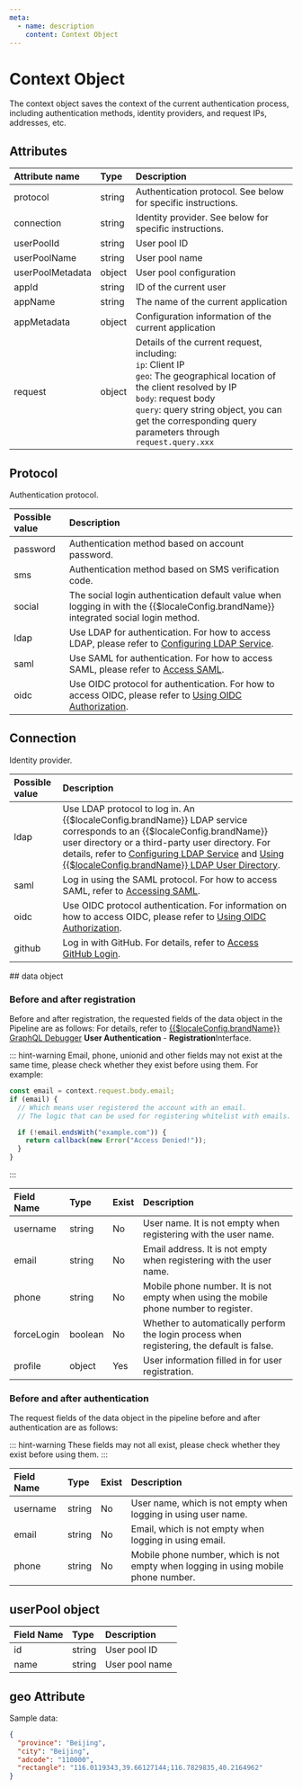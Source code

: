 ```yaml
---
meta:
  - name: description
    content: Context Object
---
```


# Context Object

<LastUpdated/>


The context object saves the context of the current authentication process, including authentication methods, identity providers, and request IPs, addresses, etc.


## Attributes

| Attribute name           | Type   | Description                                                                                                        |
| :--------------- | :----- | :---------------------------------------------------------------------------------------------------------- |
| protocol         | string | Authentication protocol. See below for specific instructions.                                                                                  |
| connection       | string | Identity provider. See below for specific instructions.                                                                                |  |
| userPoolId       | string | User pool ID                                                                                                  |
| userPoolName     | string | User pool name                                                                                                 |
| userPoolMetadata | object | User pool configuration                                                                                                |
| appId       | string | ID of the current user                                                                                                |
| appName     | string | The name of the current application                                                                                                 |
| appMetadata | object | Configuration information of the current application                                                                                                 |
| request          | object | Details of the current request, including: <br> `ip`: Client IP <br> `geo`: The geographical location of the client resolved by IP <br> `body`: request body <br> `query`: query string object, you can get the corresponding query parameters through `request.query.xxx` |

## Protocol

Authentication protocol.

| Possible value   | Description                                                                                                          |
| :------- | :------------------------------------------------------------------------------------------------------------ |
| password | Authentication method based on account password.                                                                                        |
| sms      | Authentication method based on SMS verification code.                                                                                      |
| social   | The social login authentication default value when logging in with the {{$localeConfig.brandName}} integrated social login method.                                         |
| ldap     | Use LDAP for authentication. For how to access LDAP, please refer to [Configuring LDAP Service](../../authentication/ldap/ldap.md).              |
| saml     | Use SAML for authentication. For how to access SAML, please refer to  [Access SAML](../../authentication/use-saml/).                    |
| oidc     | Use OIDC protocol for authentication. For how to access OIDC, please refer to [Using OIDC Authorization](../../authentication/oidc/oidc-authorization.md). |

## Connection

Identity provider.

<table>
  <thead>
    <tr>
      <th style="text-align:left">Possible value</th>
      <th style="text-align:left">Description</th>
    </tr>
  </thead>
  <tbody>
    <tr>
      <td style="text-align:left">ldap	</td>
      <td style="text-align:left">Use LDAP protocol to log in. An {{$localeConfig.brandName}} LDAP service corresponds to an {{$localeConfig.brandName}} user directory or a third-party user directory. For details, refer to
        <a
        href="../../authentication/ldap/ldap">Configuring LDAP Service</a> and <a href="../../authentication/ldap/ldap-idp"> Using {{$localeConfig.brandName}} LDAP User Directory</a>.</td>
    </tr>
    <tr>
      <td style="text-align:left">saml</td>
      <td style="text-align:left">Log in using the SAML protocol. For how to access SAML, refer to <a href="../../authentication/use-saml/">Accessing SAML</a>.</td>
    </tr>
    <tr>
      <td style="text-align:left">oidc</td>
      <td style="text-align:left">Use OIDC protocol authentication. For information on how to access OIDC, please refer to <a href="../../authentication/oidc/oidc-authorization">Using OIDC Authorization</a>.</td>
    </tr>
    <tr>
      <td style="text-align:left">github</td>
      <td style="text-align:left">Log in with GitHub. For details, refer to
        <a
        href="../../social-login/web/github">Access GitHub Login</a>.</td>
    </tr>
  </tbody>
</table>
## data object

### Before and after registration

Before and after registration, the requested fields of the data object in the Pipeline are as follows: For details, refer to [{{$localeConfig.brandName}} GraphQL Debugger](https://approw.com/graphiql/) **User Authentication** - **Registration**Interface.

::: hint-warning
Email, phone, unionid and other fields may not exist at the same time, please check whether they exist before using them. For example:

```js
const email = context.request.body.email;
if (email) {
  // Which means user registered the account with an email.
  // The logic that can be used for registering whitelist with emails.

  if (!email.endsWith("example.com")) {
    return callback(new Error("Access Denied!"));
  }
}
```

:::

| Field Name     | Type    | Exist | Description                                       |
| :--------- | :------ | ------------ | :----------------------------------------- |
| username   | string  | No           | User name. It is not empty when registering with the user name.       |
| email      | string  | No           | Email address. It is not empty when registering with the user name.         |
| phone      | string  | No           | Mobile phone number. It is not empty when using the mobile phone number to register.      |
| forceLogin | boolean | No           | Whether to automatically perform the login process when registering, the default is false. |
| profile    | object  | Yes           | User information filled in for user registration.                |

### Before and after authentication

The request fields of the data object in the pipeline before and after authentication are as follows:

::: hint-warning
These fields may not all exist, please check whether they exist before using them.
:::

| Field Name   | Type   | Exist | Description                                 |
| :------- | :----- | ------------ | :----------------------------------- |
| username | string | No           | User name, which is not empty when logging in using user name. |
| email    | string | No           | Email, which is not empty when logging in using email.     |
| phone    | string | No           | Mobile phone number, which is not empty when logging in using mobile phone number. |

## userPool object

| Field Name | Type   | Description       |
| :----- | :----- | :--------- |
| id     | string | User pool ID  |
| name   | string | User pool name |

## geo Attribute

Sample data:

```json
{
  "province": "Beijing",
  "city": "Beijing",
  "adcode": "110000",
  "rectangle": "116.0119343,39.66127144;116.7829835,40.2164962"
}
```
